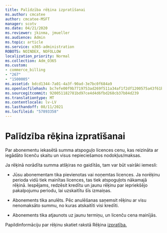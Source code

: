 ```yaml
---
title: Palīdzība rēķina izpratīšanai
ms.author: cmcatee
author: cmcatee-MSFT
manager: scotv
ms.date: 04/21/2020
ms.reviewer: jkinma, jmueller
ms.audience: Admin
ms.topic: article
ms.service: o365-administration
ROBOTS: NOINDEX, NOFOLLOW
localization_priority: Normal
ms.collection: Adm_O365
ms.custom:
- commerce_billing
- "267"
- "1500005"
ms.assetid: bdcd1344-7a01-4a3f-90ad-3e7bc0f684a9
ms.openlocfilehash: bc7efe00f9b7719753ad269f511a34af1f2df1200575a43f61b916a2a735ae12
ms.sourcegitcommit: 920051182781bd97ce4d4d6fbd268cb37b84d239
ms.translationtype: MT
ms.contentlocale: lv-LV
ms.lasthandoff: 08/11/2021
ms.locfileid: "57893358"
---
```

# <a name="help-understanding-your-bill"></a>Palīdzība rēķina izpratīšanai

Par abonementu iekasētā summa atspoguļo licences cenu, kas reizināta ar iegādāto licenču skaitu un visus nepieciešamos nodokļus/maksas.
  
Ja rēķinā norādīta summa atšķiras no gaidītās, tam var būt vairāki iemesli:
  
- Jūsu abonementam tika pievienotas vai noņemtas licences. Ja norēķinu perioda vidū tiek mainītas licences, tas tiek atspoguļots nākamajā rēķinā. Iespējams, redzēsit kredītu un jaunu rēķinu par iepriekšējo pakalpojumu periodu, lai uzskaitītu šīs izmaiņas.

- Abonements tika anulēts. Pēc anulēšanas saņemsit rēķinu ar visu nenomaksāto summu, no kuras atskaitīti visi kredīti.

- Abonements tika atjaunots uz jaunu termiņu, un licenču cena mainījās.

Papildinformāciju par rēķinu skatiet rakstā Rēķina [izpratība.](https://docs.microsoft.com/microsoft-365/commerce/billing-and-payments/understand-your-invoice2)